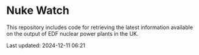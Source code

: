 # Nuke Watch

This repository includes code for retrieving the latest information available on the output of EDF nuclear power plants in the UK.

Last updated: 2024-12-11 06:21